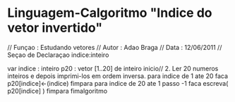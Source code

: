 # Linguagem-Calgoritmo "Indice do vetor invertido"
// Funçao : Estudando vetores
// Autor : Adao Braga
// Data : 12/06/2011
// Seçao de Declaraçao indice:inteiro

var
indice : inteiro
p20 : vetor [1..20] de inteiro
inicio// 2. Ler 20 numeros inteiros e depois imprimi-los em ordem inversa.
para indice de 1 ate 20 faca
   p20[indice]<-(indice)
fimpara
para indice de 20 ate 1 passo -1 faca
escreva( p20[indice] )
fimpara
fimalgoritmo
